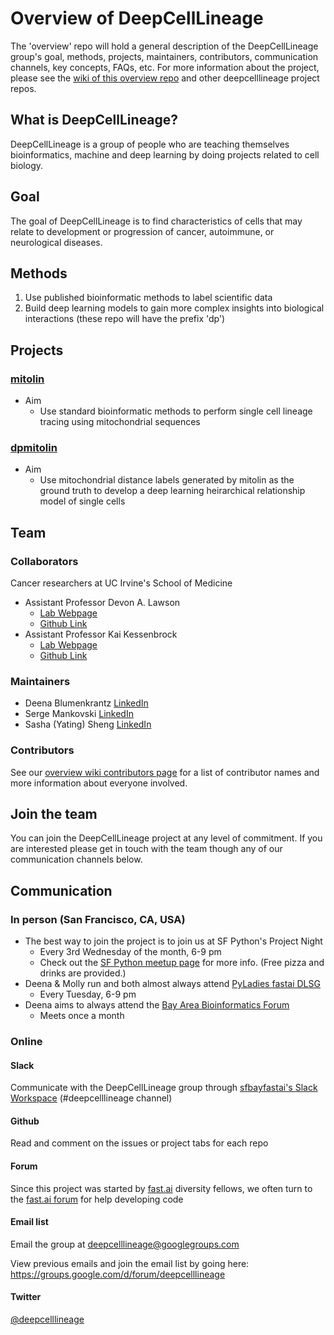 # Overview of DeepCellLineage
The 'overview' repo will hold a general description of the DeepCellLineage group's goal, methods, projects, maintainers, contributors, communication channels, key concepts, FAQs, etc. For more information about the project, please see the [wiki of this overview repo](https://github.com/deepcelllineage/overview/wiki) and other deepcelllineage project repos. 

## What is DeepCellLineage?
DeepCellLineage is a group of people who are teaching themselves bioinformatics, machine and deep learning by doing projects related to cell biology. 

## Goal
The goal of DeepCellLineage is to find characteristics of cells that may relate to development or progression of cancer, autoimmune, or neurological diseases.

## Methods
1.  Use published bioinformatic methods to label scientific data
2.  Build deep learning models to gain more complex insights into biological interactions (these repo will have the prefix 'dp')

## Projects

### [mitolin](https://github.com/deepcelllineage/mitolin)

- Aim
  - Use standard bioinformatic methods to perform single cell lineage tracing using mitochondrial sequences


### [dpmitolin](https://github.com/deepcelllineage/dpmitolin)

- Aim
    - Use mitochondrial distance labels generated by mitolin as the ground truth to develop a deep learning heirarchical relationship model of single cells 

## Team

### Collaborators

Cancer researchers at UC Irvine's School of Medicine 
- Assistant Professor Devon A. Lawson 
  - [Lab Webpage](http://lawsonlab.org) 
  - [Github Link](https://github.com/lawsonlab) 
- Assistant Professor Kai Kessenbrock 
  - [Lab Webpage](http://kessenbrocklab.com/) 
  - [Github Link](https://github.com/kessenbrocklab)


### Maintainers

- Deena Blumenkrantz [LinkedIn](https://www.linkedin.com/in/deena-blumenkrantz/)
- Serge Mankovski [LinkedIn](https://www.linkedin.com/in/smankovski/)
- Sasha (Yating) Sheng [LinkedIn](https://www.linkedin.com/in/sasha-sheng-20998435/)


### Contributors

See our [overview wiki contributors page](https://github.com/deepcelllineage/overview/wiki/contributors) for a list of contributor names and more information about everyone involved.


## Join the team
You can join the DeepCellLineage project at any level of commitment. If you are interested please get in touch with the team though any of our communication channels below.


## Communication

### In person (San Francisco, CA, USA)

- The best way to join the project is to join us at SF Python's Project Night
  - Every 3rd Wednesday of the month, 6-9 pm
  - Check out the [SF Python meetup page](https://www.meetup.com/SFpython/events/) for more info. (Free pizza and drinks are provided.)
- Deena & Molly run and both almost always attend [PyLadies fastai DLSG](https://www.meetup.com/PyLadiesSF/events/)
  - Every Tuesday, 6-9 pm
- Deena aims to always attend the [Bay Area Bioinformatics Forum](https://www.meetup.com/BayBIFX/events/)
  - Meets once a month


### Online

#### Slack
Communicate with the DeepCellLineage group through [sfbayfastai's Slack Workspace](http://bit.ly/JoinSlackFastaiSFbay) (#deepcelllineage channel)

#### Github
Read and comment on the issues or project tabs for each repo

#### Forum
Since this project was started by [fast.ai](https://www.fast.ai/) diversity fellows, we often turn to the [fast.ai forum](https://forums.fast.ai/) for help developing code

#### Email list
Email the group at deepcelllineage@googlegroups.com

View previous emails and join the email list by going here: https://groups.google.com/d/forum/deepcelllineage

#### Twitter
[@deepcelllineage](https://twitter.com/deepcelllineage) 





